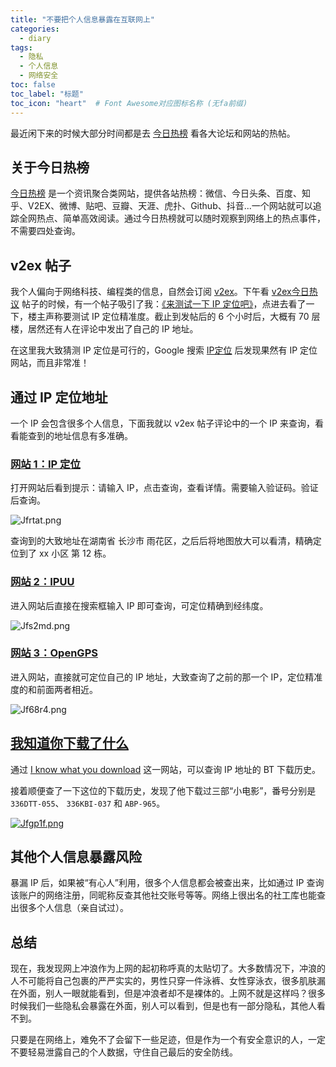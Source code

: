 ```yaml
---
title: "不要把个人信息暴露在互联网上"
categories:
  - diary
tags:
  - 隐私
  - 个人信息
  - 网络安全
toc: false
toc_label: "标题"
toc_icon: "heart"  # Font Awesome对应图标名称 (无fa前缀)	
---
```

最近闲下来的时候大部分时间都是去 [今日热榜](https://tophub.today/) 看各大论坛和网站的热帖。

## 关于今日热榜
[今日热榜](https://tophub.today/) 是一个资讯聚合类网站，提供各站热榜：微信、今日头条、百度、知乎、V2EX、微博、贴吧、豆瓣、天涯、虎扑、Github、抖音...一个网站就可以追踪全网热点、简单高效阅读。通过今日热榜就可以随时观察到网络上的热点事件，不需要四处查询。

## v2ex 帖子
我个人偏向于网络科技、编程类的信息，自然会订阅 [v2ex](https://www.v2ex.com/)。下午看 [v2ex今日热议](https://tophub.today/n/wWmoORe4EO) 帖子的时候，有一个帖子吸引了我：[《来测试一下 IP 定位吧》](https://www.v2ex.com/t/666486)，点进去看了一下，楼主声称要测试 IP 定位精准度。截止到发帖后的 6 个小时后，大概有 70 层楼，居然还有人在评论中发出了自己的 IP 地址。

在这里我大致猜测 IP 定位是可行的，Google 搜索 [IP定位](https://www.google.com/search?q=IP%E5%AE%9A%E4%BD%8D) 后发现果然有 IP 定位网站，而且非常准！

## 通过 IP 定位地址
一个 IP 会包含很多个人信息，下面我就以 v2ex 帖子评论中的一个 IP 来查询，看看能查到的地址信息有多准确。

### [网站 1：IP 定位](https://www.chaipip.com/)
打开网站后看到提示：请输入 IP，点击查询，查看详情。需要输入验证码。验证后查询。

![Jfrtat.png](https://s1.ax1x.com/2020/04/27/Jfrtat.png)

查询到的大致地址在湖南省 长沙市 雨花区，之后后将地图放大可以看清，精确定位到了 xx 小区 第 12 栋。

### [网站 2：IPUU](https://www.ipplus360.com/ip/)
进入网站后直接在搜索框输入 IP 即可查询，可定位精确到经纬度。

![Jfs2md.png](https://s1.ax1x.com/2020/04/27/Jfs2md.png)

### [网站 3：OpenGPS](https://www.opengps.cn/Data/IP/LocHighAcc.aspx)
进入网站，直接就可定位自己的 IP 地址，大致查询了之前的那一个 IP，定位精准度的和前面两者相近。

![Jf68r4.png](https://s1.ax1x.com/2020/04/27/Jf68r4.png)

## [我知道你下载了什么](https://iknowwhatyoudownload.com/)
通过 [I know what you download](https://iknowwhatyoudownload.com/) 这一网站，可以查询 IP 地址的 BT 下载历史。

接着顺便查了一下这位的下载历史，发现了他下载过三部“小电影”，番号分别是 `336DTT-055`、	`336KBI-037` 和 `ABP-965`。

[![Jfgp1f.png](https://s1.ax1x.com/2020/04/27/Jfgp1f.png)](https://imgchr.com/i/Jfgp1f)

## 其他个人信息暴露风险
暴漏 IP 后，如果被“有心人”利用，很多个人信息都会被查出来，比如通过 IP 查询该账户的网络注册，同昵称反查其他社交账号等等。网络上很出名的社工库也能查出很多个人信息（亲自试过）。

## 总结
现在，我发现网上冲浪作为上网的起初称呼真的太贴切了。大多数情况下，冲浪的人不可能将自己包裹的严严实实的，男性只穿一件泳裤、女性穿泳衣，很多肌肤漏在外面，别人一眼就能看到，但是冲浪者却不是裸体的。上网不就是这样吗？很多时候我们一些隐私会暴露在外面，别人可以看到，但是也有一部分隐私，其他人看不到。

只要是在网络上，难免不了会留下一些足迹，但是作为一个有安全意识的人，一定不要轻易泄露自己的个人数据，守住自己最后的安全防线。